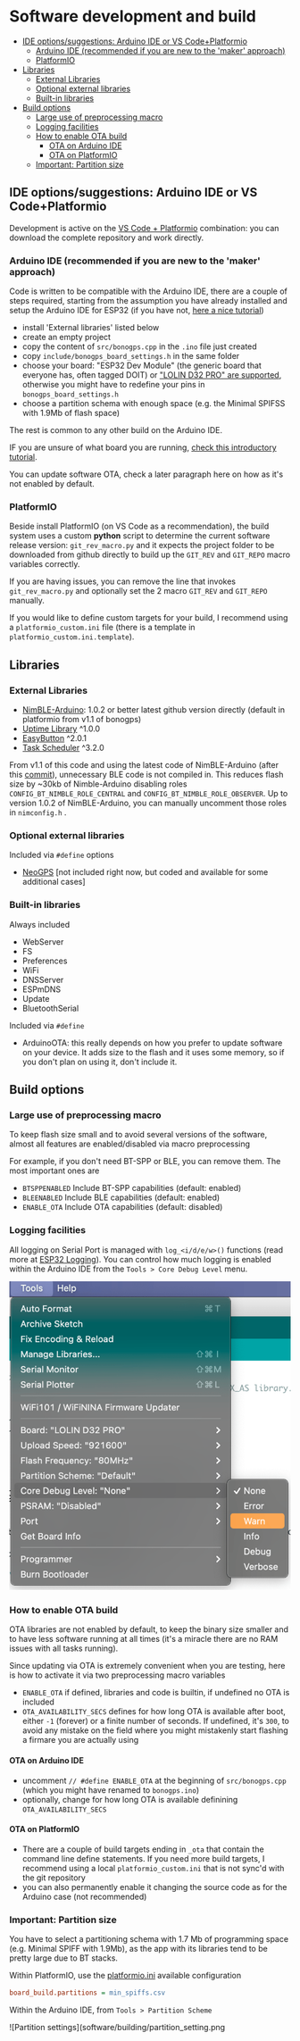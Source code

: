 # Software development and build

- [IDE options/suggestions: Arduino IDE or VS Code+Platformio](#ide-optionssuggestions-arduino-ide-or-vs-codeplatformio)
  - [Arduino IDE (recommended if you are new to the 'maker' approach)](#arduino-ide-recommended-if-you-are-new-to-the-maker-approach)
  - [PlatformIO](#platformio)
- [Libraries](#libraries)
  - [External Libraries](#external-libraries)
  - [Optional external libraries](#optional-external-libraries)
  - [Built-in libraries](#built-in-libraries)
- [Build options](#build-options)
  - [Large use of preprocessing macro](#large-use-of-preprocessing-macro)
  - [Logging facilities](#logging-facilities)
  - [How to enable OTA build](#how-to-enable-ota-build)
    - [OTA on Arduino IDE](#ota-on-arduino-ide)
    - [OTA on PlatformIO](#ota-on-platformio)
  - [Important: Partition size](#important-partition-size)

## IDE options/suggestions: Arduino IDE or VS Code+Platformio

Development is active on the [VS Code + Platformio](https://platformio.org/install/ide?install=vscode) combination: you can download the complete repository and work directly.

### Arduino IDE (recommended if you are new to the 'maker' approach)

Code is written to be compatible with the Arduino IDE, there are a couple of steps required, starting from the assumption you have already installed and setup the Arduino IDE for ESP32 (if you have not, [here a nice tutorial](https://randomnerdtutorials.com/installing-the-esp32-board-in-arduino-ide-windows-instructions/))

- install 'External libraries' listed below
- create an empty project
- copy the content of `src/bonogps.cpp` in the `.ino` file just created
- copy `include/bonogps_board_settings.h` in the same folder
- choose your board: "ESP32 Dev Module" (the generic board that everyone has, often tagged DOIT) or ["LOLIN D32 PRO" are supported](hardware/esp32/lolin_d32_pro.md), otherwise you might have to redefine your pins in `bonogps_board_settings.h`
- choose a partition schema with enough space (e.g. the Minimal SPIFSS with 1.9Mb of flash space)

The rest is common to any other build on the Arduino IDE.

IF you are unsure of what board you are running, [check this introductory tutorial](https://randomnerdtutorials.com/getting-started-with-esp32/).

You can update software OTA, check a later paragraph here on how as it's not enabled by default.

### PlatformIO

Beside install PlatformIO (on VS Code as a recommendation), the build system uses a custom **python** script to determine the current software release version: `git_rev_macro.py` and it expects the project folder to be downloaded from github directly to build up the `GIT_REV` and `GIT_REPO` macro variables correctly.

If you are having issues, you can remove the line that invokes `git_rev_macro.py` and optionally set the 2 macro `GIT_REV` and `GIT_REPO` manually.

If you would like to define custom targets for your build, I recommend using a `platformio_custom.ini` file (there is a template in `platformio_custom.ini.template`).

## Libraries

### External Libraries

- [NimBLE-Arduino](https://github.com/h2zero/NimBLE-Arduino): 1.0.2 or better latest github version directly (default in platformio from v1.1 of bonogps)
- [Uptime Library](https://github.com/YiannisBourkelis/Uptime-Library) ^1.0.0
- [EasyButton](https://easybtn.earias.me/) ^2.0.1
- [Task Scheduler](https://github.com/arkhipenko/TaskScheduler) ^3.2.0

From v1.1 of this code and using the latest code of NimBLE-Arduino (after this [commit](https://github.com/h2zero/NimBLE-Arduino/commit/569eb8a188c78fe780f4c2a24cf9247532cf55ea)), unnecessary BLE code is not compiled in. This reduces flash size by ~30kb of Nimble-Arduino disabling roles `CONFIG_BT_NIMBLE_ROLE_CENTRAL` and `CONFIG_BT_NIMBLE_ROLE_OBSERVER`. Up to version 1.0.2 of NimBLE-Arduino, you can manually uncomment those roles in `nimconfig.h` .

### Optional external libraries

Included via `#define` options

- [NeoGPS](https://github.com/SlashDevin/NeoGPS)  [not included right now, but coded and available for some additional cases]

### Built-in libraries

Always included

- WebServer
- FS
- Preferences
- WiFi
- DNSServer
- ESPmDNS
- Update
- BluetoothSerial

Included via `#define`

- ArduinoOTA: this really depends on how you prefer to update software on your device. It adds size to the flash and it uses some memory, so if you don't plan on using it, don't include it.

## Build options

### Large use of preprocessing macro

To keep flash size small and to avoid several versions of the software, almost all features are enabled/disabled via macro preprocessing

For example, if you don't need BT-SPP or BLE, you can remove them. The most important ones are

- `BTSPPENABLED` Include BT-SPP capabilities (default: enabled)
- `BLEENABLED` Include BLE capabilities (default: enabled)
- `ENABLE_OTA` Include OTA capabilities (default: disabled)

### Logging facilities

All logging on Serial Port is managed with `log_<i/d/e/w>()` functions (read more at [ESP32 Logging](https://thingpulse.com/esp32-logging/)). You can control how much logging is enabled within the Arduino IDE from the `Tools > Core Debug Level` menu.

![arduino_ide_logging_level](building/arduino_ide_logging_level.png)

### How to enable OTA build

OTA libraries are not enabled by default, to keep the binary size smaller and to have less software running at all times (it's a miracle there are no RAM issues with all tasks running).

Since updating via OTA is extremely convenient when you are testing, here is how to activate it via two preprocessing macro variables

- `ENABLE_OTA` if defined, libraries and code is builtin, if undefined no OTA is included
- `OTA_AVAILABILITY_SECS` defines for how long OTA is available after boot, either `-1` (forever) or a finite number of seconds. If undefined, it's `300`, to avoid any mistake on the field where you might mistakenly start flashing a firmare you are actually using

#### OTA on Arduino IDE

- uncomment `// #define ENABLE_OTA` at the beginning of `src/bonogps.cpp` (which you might have renamed to `bonogps.ino`)
- optionally, change for how long OTA is available definining `OTA_AVAILABILITY_SECS`

#### OTA on PlatformIO

- There are a couple of build targets ending in `_ota` that contain the command line define statements. If you need more build targets, I recommend using a local `platformio_custom.ini` that is not sync'd with the git repository
- you can also permanently enable it changing the source code as for the Arduino case (not recommended)

### Important: Partition size

You have to select a partitioning schema with 1.7 Mb of programming space (e.g. Minimal SPIFF with 1.9Mb), as the app with its libraries tend to be pretty large due to BT stacks.

Within PlatformIO, use the [platformio.ini](platformio.ini) available configuration

```ini
board_build.partitions = min_spiffs.csv
```

Within the Arduino IDE, from `Tools > Partition Scheme`

![Partition settings](software/building/partition_setting.png
